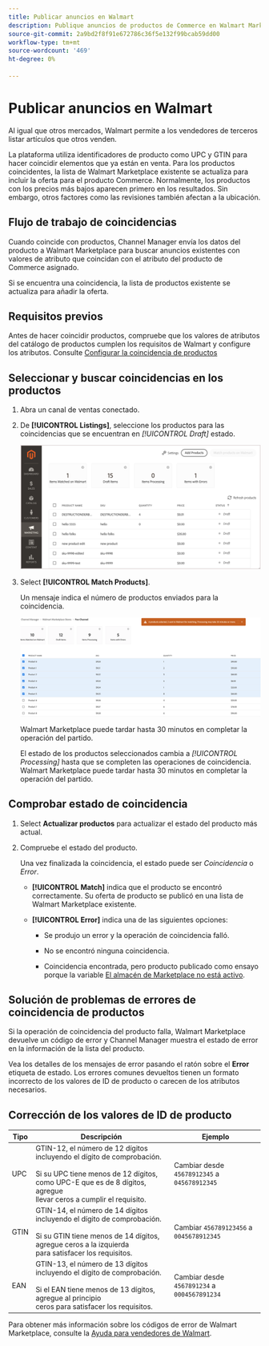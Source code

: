 ```yaml
---
title: Publicar anuncios en Walmart
description: Publique anuncios de productos de Commerce en Walmart Marketplace para comenzar a vender.
source-git-commit: 2a9bd2f8f91e672786c36f5e132f99bcab59dd00
workflow-type: tm+mt
source-wordcount: '469'
ht-degree: 0%

---
```


# Publicar anuncios en Walmart

Al igual que otros mercados, Walmart permite a los vendedores de terceros listar artículos que otros venden.

La plataforma utiliza identificadores de producto como UPC y GTIN para hacer coincidir elementos que ya están en venta.
Para los productos coincidentes, la lista de Walmart Marketplace existente se actualiza para incluir la oferta para el producto Commerce.
Normalmente, los productos con los precios más bajos aparecen primero en los resultados. Sin embargo, otros factores como las revisiones también afectan a la ubicación.

## Flujo de trabajo de coincidencias

Cuando coincide con productos, Channel Manager envía los datos del producto a Walmart Marketplace para buscar anuncios existentes con valores de atributo que coincidan con el atributo del producto de Commerce asignado.

Si se encuentra una coincidencia, la lista de productos existente se actualiza para añadir la oferta.

## Requisitos previos

Antes de hacer coincidir productos, compruebe que los valores de atributos del catálogo de productos cumplen los requisitos de Walmart y configure los atributos. Consulte [Configurar la coincidencia de productos](map-product-attributes-for-matching.md)

## Seleccionar y buscar coincidencias en los productos

1. Abra un canal de ventas conectado.

1. De **[!UICONTROL Listings]**, seleccione los productos para las coincidencias que se encuentran en *[!UICONTROL Draft]* estado.

   ![Seleccione productos de los anuncios y envíe para que coincidan](assets/products-in-marketplace-sales-channel.png)

1. Select **[!UICONTROL Match Products]**.

   Un mensaje indica el número de productos enviados para la coincidencia.

   ![Enviar productos al canal de ventas conectado](assets/products-submit-for-matching.png)

   Walmart Marketplace puede tardar hasta 30 minutos en completar la operación del partido.

   El estado de los productos seleccionados cambia a *[!UICONTROL Processing]* hasta que se completen las operaciones de coincidencia. Walmart Marketplace puede tardar hasta 30 minutos en completar la operación del partido.

## Comprobar estado de coincidencia

1. Select **Actualizar productos** para actualizar el estado del producto más actual.

1. Compruebe el estado del producto.

   Una vez finalizada la coincidencia, el estado puede ser *Coincidencia* o *Error*.

   * **[!UICONTROL Match]** indica que el producto se encontró correctamente. Su oferta de producto se publicó en una lista de Walmart Marketplace existente.

   * **[!UICONTROL Error]** indica una de las siguientes opciones:

      * Se produjo un error y la operación de coincidencia falló.

      * No se encontró ninguna coincidencia.

      * Coincidencia encontrada, pero producto publicado como ensayo porque la variable [El almacén de Marketplace no está activo](walmart-prerequisites.md#walmart-marketplace-store-status).

## Solución de problemas de errores de coincidencia de productos

Si la operación de coincidencia del producto falla, Walmart Marketplace devuelve un código de error y Channel Manager muestra el estado de error en la información de la lista del producto.

Vea los detalles de los mensajes de error pasando el ratón sobre el **Error** etiqueta de estado. Los errores comunes devueltos tienen un formato incorrecto de los valores de ID de producto o carecen de los atributos necesarios.

## Corrección de los valores de ID de producto

| Tipo | Descripción | Ejemplo |
|------|------------------------------------------------------------------------------------------------------------------------------------------------------------------------------------|---------------------------------------------|
| UPC | GTIN-12, el número de 12 dígitos incluyendo el dígito de comprobación.</br></br>Si su UPC tiene menos de 12 dígitos, como UPC-E que es de 8 dígitos, agregue</br>llevar ceros a cumplir el requisito. | Cambiar desde `45678912345` a `045678912345` |
| GTIN | GTIN-14, el número de 14 dígitos incluyendo el dígito de comprobación.</br></br>Si su GTIN tiene menos de 14 dígitos, agregue ceros a la izquierda </br>para satisfacer los requisitos. | Cambiar `456789123456` a `0045678912345` |
| EAN | GTIN-13, el número de 13 dígitos incluyendo el dígito de comprobación.</br></br>Si el EAN tiene menos de 13 dígitos, agregue al principio</br>ceros para satisfacer los requisitos. | Cambiar desde `4567891234` a `0004567891234` |

Para obtener más información sobre los códigos de error de Walmart Marketplace, consulte la [Ayuda para vendedores de Walmart](https://sellerhelp.walmart.com/s/guide?article=000005844).
